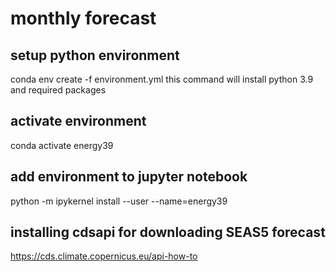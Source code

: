 # monthly forecast

## setup python environment
conda env create -f environment.yml
this command will install python 3.9 and required packages

## activate environment
conda activate energy39

## add environment to jupyter notebook
python -m ipykernel install --user --name=energy39

## installing cdsapi for downloading SEAS5 forecast
https://cds.climate.copernicus.eu/api-how-to
